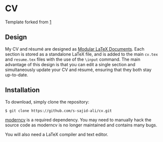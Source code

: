 # CV

Template forked from [1](https://github.com/adamjstewart/cv)

## Design

My CV and résumé are designed as [Modular LaTeX Documents](https://en.wikibooks.org/wiki/LaTeX/Modular_Documents). Each section is stored as a standalone LaTeX file, and is added to the main `cv.tex` and `resume.tex` files with the use of the `\input` command. The main advantage of this design is that you can edit a single section and simultaneously update your CV and résumé, ensuring that they both stay up-to-date.

## Installation

To download, simply clone the repository:

```
$ git clone https://github.com/s-sajid-ali/cv.git
```

[moderncv](https://github.com/xdanaux/moderncv) is a required dependency. You may need to manually hack the source code as moderncv is no longer maintained and contains many bugs.

You will also need a LaTeX compiler and text editor.
